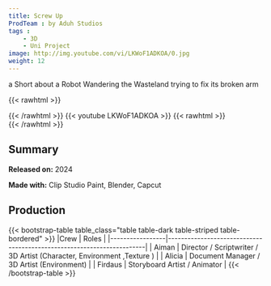 ```yaml
---
title: Screw Up
ProdTeam : by Aduh Studios
tags : 
    - 3D
    - Uni Project
image: http://img.youtube.com/vi/LKWoF1ADKOA/0.jpg
weight: 12
---
```

a Short about a Robot Wandering the Wasteland trying to fix its broken arm
<!--more-->
{{< rawhtml >}}
<div class="py-2">
{{< /rawhtml >}}
{{< youtube LKWoF1ADKOA >}}
{{< rawhtml >}}
</div>
{{< /rawhtml >}}


## Summary

**Released on:**  2024

**Made with:** Clip Studio Paint, Blender, Capcut

## Production

{{< bootstrap-table table_class="table table-dark table-striped table-bordered" >}}
 |Crew            | Roles    |
|-----------------|-----------------------------------------------------------------------|
| Aiman           | Director / Scriptwriter / 3D Artist (Character, Environment ,Texture ) |
| Alicia          | Document Manager / 3D Artist (Environment) |
| Firdaus         | Storyboard Artist / Animator |
{{< /bootstrap-table >}}